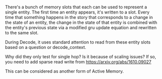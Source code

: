 There's a bunch of memory slots that each can be used to represent a single entity. The first time an entity appears, it's written to a slot. Every time that something happens in the story that corresponds to a change in the state of an entity, the change in the state of that entity is combined with the entity's previous state via a modified gru update equation and rewritten to the same slot.

During Decode, it uses standard attention to read from these entity slots based on a question or decode_context.

Why did they only test for single hop? Is it because of scaling issues? If so, you need to add sparse read write from https://arxiv.org/abs/1610.09027

This can be considered as another form of Active Memory.
